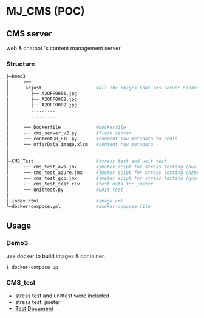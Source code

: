 # MJ_CMS (POC)

## CMS server
web & chatbot 's content management server 

### Structure
```python
├─Demo3
│     ├──
│      adjust                    #all the images that cms server needed
│        ├── A2OFF0001.jpg
│        ├── A2OFF0002.jpg
│        ├── A2OFF0002.jpg
│        .........
│        .........
│
│     ├── Dockerfile             #dockerfile
│     ├── cms_server_v2.py       #flask server
│     ├── contentDB_ETL.py       #content raw metadata to redis
│     └── offerData_image.xlsm   #content raw metadata
│
│
├─CMS_Test                       #stress test and unit test 
│     ├── cms_test_aws.jmx       #jmeter scipt for stress testing (aws)
│     ├── cms_test_azure.jmx     #jmeter scipt for stress testing (azure)
│     ├── cms_test_gcp.jmx       #jmeter scipt for stress testing (gcp)
│     ├── cms_test_test.csv      #test data for jmeter
│     └── unittest.py            #unit test
│
│─index.html                     #image url 
└─docker-compose.yml             #docker-compose file
```

## Usage
### Demo3 
use docker to build images & container.
``` 
$ docker-compose up
```

### CMS_test
* stress test and unittest were included
* stress test: jmeter 
* [Test Document](https://hackmd.io/KwDgnA7ApgTADAQwLQCMJxUgLHAZrpBSKVAZjgBMwA2aimU6qIA=)

